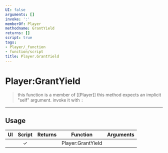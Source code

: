 ```yaml
---
UI: false
arguments: []
invoke: ':'
memberOf: Player
methodname: GrantYield
returns: []
script: true
tags:
- Player/_function
- function/script
title: Player.GrantYield
---
```

# Player:GrantYield
> this function is a member of [[Player]]
> this method expects an implicit "self" argument. invoke it with `:`
-----
## Usage
|  UI | Script | Returns | Function | Arguments |
|:---:|:------:|-------:|:--------:|:---------|
| |✓||Player:GrantYield||
